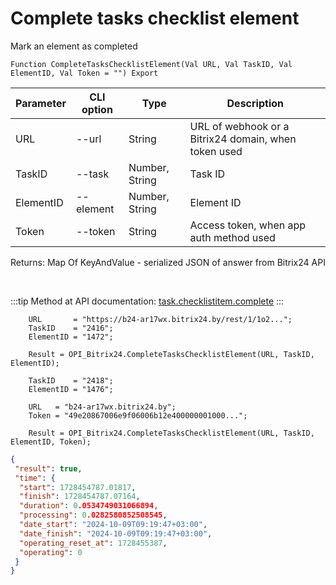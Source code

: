 ﻿---
sidebar_position: 6
---

# Complete tasks checklist element
 Mark an element as completed



`Function CompleteTasksChecklistElement(Val URL, Val TaskID, Val ElementID, Val Token = "") Export`

  | Parameter | CLI option | Type | Description |
  |-|-|-|-|
  | URL | --url | String | URL of webhook or a Bitrix24 domain, when token used |
  | TaskID | --task | Number, String | Task ID |
  | ElementID | --element | Number, String | Element ID |
  | Token | --token | String | Access token, when app auth method used |

  
  Returns:  Map Of KeyAndValue - serialized JSON of answer from Bitrix24 API

<br/>

:::tip
Method at API documentation: [task.checklistitem.complete](https://dev.1c-bitrix.ru/rest_help/tasks/task/checklistitem/complete.php)
:::
<br/>


```bsl title="Code example"
    URL       = "https://b24-ar17wx.bitrix24.by/rest/1/1o2...";
    TaskID    = "2416";
    ElementID = "1472";

    Result = OPI_Bitrix24.CompleteTasksChecklistElement(URL, TaskID, ElementID);

    TaskID    = "2418";
    ElementID = "1476";

    URL   = "b24-ar17wx.bitrix24.by";
    Token = "49e20867006e9f06006b12e400000001000...";

    Result = OPI_Bitrix24.CompleteTasksChecklistElement(URL, TaskID, ElementID, Token);
```
 



```json title="Result"
{
 "result": true,
 "time": {
  "start": 1728454787.01817,
  "finish": 1728454787.07164,
  "duration": 0.0534749031066894,
  "processing": 0.0282580852508545,
  "date_start": "2024-10-09T09:19:47+03:00",
  "date_finish": "2024-10-09T09:19:47+03:00",
  "operating_reset_at": 1728455387,
  "operating": 0
 }
}
```
